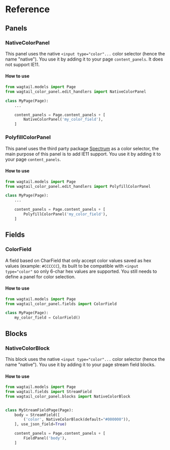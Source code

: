 # Reference

## Panels

### NativeColorPanel

This panel uses the native `<input type="color"...` color selector (hence the name "native"). You use it by adding it to your page `content_panels`. It does not support IE11.

#### How to use

```python
from wagtail.models import Page
from wagtail_color_panel.edit_handlers import NativeColorPanel

class MyPage(Page):
    ...

    content_panels = Page.content_panels + [
        NativeColorPanel('my_color_field'),
    ]
```


### PolyfillColorPanel

This panel uses the third party package [Spectrum](https://github.com/bgrins/spectrum) as a color selector, the main purpose of this panel is to add IE11 support. You use it by adding it to your page `content_panels`.

#### How to use

```python
from wagtail.models import Page
from wagtail_color_panel.edit_handlers import PolyfillColorPanel

class MyPage(Page):
    ...

    content_panels = Page.content_panels + [
        PolyfillColorPanel('my_color_field'),
    ]
```


## Fields

### ColorField

A field based on CharField that only accept color values saved as hex values (example: `#CCCCCC`), its built to be compatible with `<input type="color"` so only 6-char hex values are supported. You still needs to define a panel for color selection.

#### How to use

```python
from wagtail.models import Page
from wagtail_color_panel.fields import ColorField

class MyPage(Page):
    my_color_field = ColorField()
```


## Blocks

### NativeColorBlock

This block uses the native `<input type="color"...` color selector (hence the name "native"). You use it by adding it to your page stream field blocks.

#### How to use

```python
from wagtail.models import Page
from wagtail.fields import StreamField
from wagtail_color_panel.blocks import NativeColorBlock


class MyStreamFieldPage(Page):
    body = StreamField([
        ('color', NativeColorBlock(default="#000000")),
    ], use_json_field=True)

    content_panels = Page.content_panels + [
        FieldPanel('body'),
    ]
```
